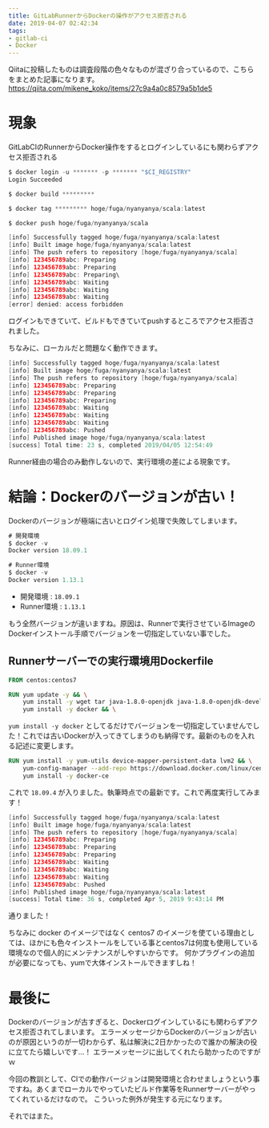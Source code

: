 ```yaml
---
title: GitLabRunnerからDockerの操作がアクセス拒否される
date: 2019-04-07 02:42:34
tags:
- gitlab-ci
- Docker
---
```


Qiitaに投稿したものは調査段階の色々なものが混ざり合っているので、こちらをまとめた記事になります。
https://qiita.com/mikene_koko/items/27c9a4a0c8579a5b1de5

# 現象
GitLabCIのRunnerからDocker操作をするとログインしているにも関わらずアクセス拒否される

```java
$ docker login -u ******* -p ******* "$CI_REGISTRY"
Login Succeeded

$ docker build *********

$ docker tag ********* hoge/fuga/nyanyanya/scala:latest

$ docker push hoge/fuga/nyanyanya/scala

[info] Successfully tagged hoge/fuga/nyanyanya/scala:latest
[info] Built image hoge/fuga/nyanyanya/scala:latest
[info] The push refers to repository [hoge/fuga/nyanyanya/scala]
[info] 123456789abc: Preparing
[info] 123456789abc: Preparing
[info] 123456789abc: Preparing\
[info] 123456789abc: Waiting
[info] 123456789abc: Waiting
[info] 123456789abc: Waiting
[error] denied: access forbidden
```

ログインもできていて、ビルドもできていてpushするところでアクセス拒否されました。

ちなみに、ローカルだと問題なく動作できます。

```java
[info] Successfully tagged hoge/fuga/nyanyanya/scala:latest
[info] Built image hoge/fuga/nyanyanya/scala:latest
[info] The push refers to repository [hoge/fuga/nyanyanya/scala]
[info] 123456789abc: Preparing
[info] 123456789abc: Preparing
[info] 123456789abc: Preparing
[info] 123456789abc: Waiting
[info] 123456789abc: Waiting
[info] 123456789abc: Waiting
[info] 123456789abc: Pushed
[info] Published image hoge/fuga/nyanyanya/scala:latest
[success] Total time: 23 s, completed 2019/04/05 12:54:49
```

Runner経由の場合のみ動作しないので、実行環境の差による現象です。

# 結論：Dockerのバージョンが古い！
Dockerのバージョンが極端に古いとログイン処理で失敗してしまいます。

```java
# 開発環境
$ docker -v
Docker version 18.09.1

# Runner環境
$ docker -v
Docker version 1.13.1
```

* 開発環境 : `18.09.1`
* Runner環境 : `1.13.1`

もう全然バージョンが違いますね。原因は、Runnerで実行させているImageのDockerインストール手順でバージョンを一切指定していない事でした。

## Runnerサーバーでの実行環境用Dockerfile
```dockerfile
FROM centos:centos7

RUN yum update -y && \
    yum install -y wget tar java-1.8.0-openjdk java-1.8.0-openjdk-devel && \
    yum install -y docker && \
```

`yum install -y docker` としてるだけでバージョンを一切指定していませんでした！これでは古いDockerが入ってきてしまうのも納得です。最新のものを入れる記述に変更します。

```dockerfile
RUN yum install -y yum-utils device-mapper-persistent-data lvm2 && \
    yum-config-manager --add-repo https://download.docker.com/linux/centos/docker-ce.repo && \
    yum install -y docker-ce
```

これで `18.09.4` が入りました。執筆時点での最新です。これで再度実行してみます！

```java
[info] Successfully tagged hoge/fuga/nyanyanya/scala:latest
[info] Built image hoge/fuga/nyanyanya/scala:latest
[info] The push refers to repository [hoge/fuga/nyanyanya/scala]
[info] 123456789abc: Preparing
[info] 123456789abc: Preparing
[info] 123456789abc: Preparing
[info] 123456789abc: Waiting
[info] 123456789abc: Waiting
[info] 123456789abc: Waiting
[info] 123456789abc: Pushed
[info] Published image hoge/fuga/nyanyanya/scala:latest
[success] Total time: 36 s, completed Apr 5, 2019 9:43:14 PM
```

通りました！

ちなみに docker のイメージではなく centos7 のイメージを使ている理由としては、ほかにも色々インストールをしている事とcentos7は何度も使用している環境なので個人的にメンテナンスがしやすいからです。
何かプラグインの追加が必要になっても、yumで大体インストールできますしね！

# 最後に
Dockerのバージョンが古すぎると、Dockerログインしているにも関わらずアクセス拒否されてしまいます。
エラーメッセージからDockerのバージョンが古いのが原因というのが一切わからず、私は解決に2日かかったので誰かの解決の役に立てたら嬉しいです…！
エラーメッセージに出してくれたら助かったのですがｗ

今回の教訓として、CIでの動作バージョンは開発環境と合わせましょうという事ですね。あくまでローカルでやっていたビルド作業等をRunnerサーバーがやってくれているだけなので。
こういった例外が発生する元になります。

それではまた。